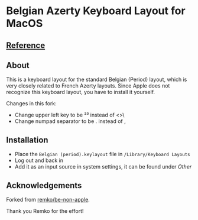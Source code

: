 # Belgian Azerty Keyboard Layout for MacOS

## [Reference](https://kbdlayout.info/KBDBE)

## About

This is a keyboard layout for the standard Belgian (Period) layout, which is very closely related to French Azerty layouts.
Since Apple does not recognize this keyboard layout, you have to install it yourself.

Changes in this fork:
- Change upper left key to be ²³ instead of <>\
- Change numpad separator to be . instead of ,

## Installation

- Place the `Belgian (period).keylayout` file in `/Library/Keyboard Layouts`
- Log out and back in
- Add it as an input source in system settings, it can be found under *Other*

## Acknowledgements
Forked from [remko/be-non-apple](https://github.com/remko/be-non-apple).

Thank you Remko for the effort!
